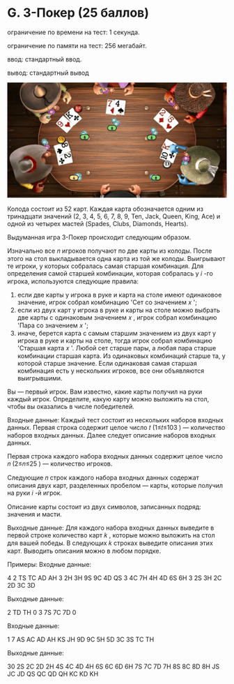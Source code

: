 # G. 3-Покер (25 баллов)

ограничение по времени на тест:
1 секунда.

ограничение по памяти на тест:
256 мегабайт.

ввод:
стандартный ввод.

вывод:
стандартный вывод

![Local Image](images/img.png)

Колода состоит из 52 карт. Каждая карта обозначается одним из тринадцати значений (2, 3, 4, 5, 6, 7, 8, 9, Ten, Jack, Queen, King, Ace) и одной из четырех мастей (Spades, Clubs, Diamonds, Hearts).

Выдуманная игра 3-Покер происходит следующим образом.

Изначально все 𝑛
 игроков получают по две карты из колоды.
После этого на стол выкладывается одна карта из той же колоды.
Выигрывают те игроки, у которых собралась самая старшая комбинация.
Для определения самой старшей комбинации, которая собралась у 𝑖
-го игрока, используются следующие правила:

1. если две карты у игрока в руке и карта на столе имеют одинаковое значение, игрок собрал комбинацию 'Сет со значением 𝑥
';
2. если из двух карт у игрока в руке и карты на столе можно выбрать две карты с одинаковым значением 𝑥
, игрок собрал комбинацию 'Пара со значением 𝑥
';
3. иначе, берется карта с самым старшим значением из двух карт у игрока в руке и карты на столе, тогда игрок собрал комбинацию 'Старшая карта 𝑥
'.
Любой сет старше пары, а любая пара старше комбинации старшая карта. Из одинаковых комбинаций старше та, у которой старше значение. Если одинаковая самая старшая комбинация есть у нескольких игроков, все они объявляются выигрывшими.

Вы — первый игрок. Вам известно, какие карты получил на руки каждый игрок. Определите, какую карту можно выложить на стол, чтобы вы оказались в числе победителей.

Входные данные:
Каждый тест состоит из нескольких наборов входных данных. Первая строка содержит целое число 𝑡
 (1≤𝑡≤103
) — количество наборов входных данных. Далее следует описание наборов входных данных.

Первая строка каждого набора входных данных содержит целое число 𝑛
 (2≤𝑛≤25
) — количество игроков.

Следующие 𝑛
 строк каждого набора входных данных содержат описания двух карт, разделенных пробелом — карты, которые получил на руки 𝑖
-й игрок.

Описание карты состоит из двух символов, записанных подряд: значения и масти.

Выходные данные:
Для каждого набора входных данных выведите в первой строке количество карт 𝑘
, которые можно выложить на стол для вашей победы. В следующих 𝑘
 строках выведите описания этих карт. Выводить описания можно в любом порядке.

Примеры:
Входные данные:

4
2
TS TC
AD AH
3
2H 3H
9S 9C
4D QS
3
4C 7H
4H 4D
6S 6H
3
2S 3H
2C 2D
3C 3D

Выходные данные:

2
TD
TH
0
3
7S
7C
7D
0

Входные данные:

1
7
AS AC
AD AH
KS JH
9D 9C
5H 5D
3C 3S
TC TH

Выходные данные:

30
2S
2C
2D
2H
4S
4C
4D
4H
6S
6C
6D
6H
7S
7C
7D
7H
8S
8C
8D
8H
JS
JC
JD
QS
QC
QD
QH
KC
KD
KH




